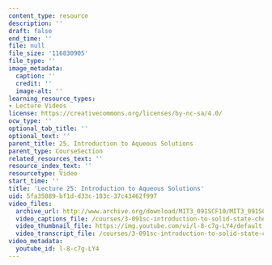 ```yaml
---
content_type: resource
description: ''
draft: false
end_time: ''
file: null
file_size: '116830905'
file_type: ''
image_metadata:
  caption: ''
  credit: ''
  image-alt: ''
learning_resource_types:
- Lecture Videos
license: https://creativecommons.org/licenses/by-nc-sa/4.0/
ocw_type: ''
optional_tab_title: ''
optional_text: ''
parent_title: 25. Introduction to Aqueous Solutions
parent_type: CourseSection
related_resources_text: ''
resource_index_text: ''
resourcetype: Video
start_time: ''
title: 'Lecture 25: Introduction to Aqueous Solutions'
uid: 5fa35889-bf1d-d33c-183c-37c43462f997
video_files:
  archive_url: http://www.archive.org/download/MIT3_091SCF10/MIT3_091SCF10lec25_300k.mp4
  video_captions_file: /courses/3-091sc-introduction-to-solid-state-chemistry-fall-2010/c83737d673fd5d73934c8ae41054fe34_l-8-c7g-LY4.vtt
  video_thumbnail_file: https://img.youtube.com/vi/l-8-c7g-LY4/default.jpg
  video_transcript_file: /courses/3-091sc-introduction-to-solid-state-chemistry-fall-2010/7668e05a62213ab2b5566accbe09917f_l-8-c7g-LY4.pdf
video_metadata:
  youtube_id: l-8-c7g-LY4
---
```

